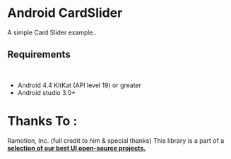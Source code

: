 # Android CardSlider 

A simple Card Slider example..


## Requirements
​
- Android 4.4 KitKat (API level 19) or greater
- Android studio 3.0+

# Thanks To :

Ramotion, Inc. (full credit to him & special thanks)
This library is a part of a <a href="https://github.com/Ramotion/android-ui-animation-components-and-libraries"><b>selection of our best UI open-source projects.</b></a>
